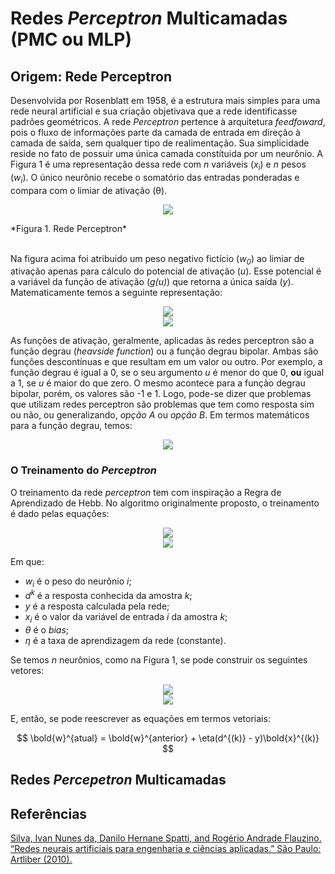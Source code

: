 # Redes *Perceptron* Multicamadas (PMC ou MLP)

## Origem: Rede Perceptron

Desenvolvida por Rosenblatt em 1958, é a estrutura mais simples para uma rede neural artificial e sua criação objetivava que a rede identificasse padrões geométricos. A rede *Perceptron* pertence à arquitetura *feedfoward*, pois o fluxo de informações parte da camada de entrada em direção à camada de saída, sem qualquer tipo de realimentação. Sua simplicidade reside no fato de possuir uma única camada constítuida por um neurônio. A Figura 1 é uma representação dessa rede com *n* variáveis (*x<sub>i</sub>*) e *n* pesos (*w<sub>i</sub>*). O único neurônio recebe o somatório das entradas ponderadas e compara com o limiar de ativação (&theta;).

<p align="center"><img src="https://image.prntscr.com/image/el5E-lPWR7uAUyRwyNTq0w.png"></p>

<div text-align="center">*Figura 1. Rede Perceptron*</div>
&nbsp;

Na figura acima foi atribuido um peso negativo fictício (*w<sub>0</sub>*) ao limiar de ativação apenas para cálculo do potencial de ativação (*u*). Esse potencial é a variável da função de ativação (*g(u)*) que retorna a única saída (*y*). Matematicamente temos a seguinte representação:

<!-- $$ u = \sum_{i=1}^{n} w_i x_i - \theta $$ --> 
<div align="center"><img src="https://render.githubusercontent.com/render/math?math=u%20%3D%20%5Csum_%7Bi%3D1%7D%5E%7Bn%7D%20w_i%20x_i%20-%20%5Ctheta%0D"></div>

<!-- $$ y = g(u) $$ --> 
<div align="center"><img src="https://render.githubusercontent.com/render/math?math=y%20%3D%20g(u)%0D"></div>

As funções de ativação, geralmente, aplicadas às redes perceptron são a função degrau (*heavside function*) ou a função degrau bipolar. Ambas são funções descontínuas e que resultam em um valor ou outro. Por exemplo, a função degrau é igual a 0, se o seu argumento *u* é menor do que 0, **ou** igual a 1, se *u* é maior do que zero. O mesmo acontece para a função degrau bipolar, porém, os valores são -1 e 1. Logo, pode-se dizer que problemas que utilizam redes perceptron são problemas que tem como resposta sim ou não, ou generalizando, *opção A* ou *opção B*. Em termos matemáticos para a função degrau, temos:

<!-- Função degrau -->
<div align="center"><img src="https://latex2png.com/pngs/fa1cd04a5ee758c812ce1badde4f7919.png"></div>

### O Treinamento do *Perceptron* 

O treinamento da rede *perceptron* tem com inspiração a Regra de Aprendizado de Hebb. No algoritmo originalmente proposto, o treinamento é dado pelas equações:

<!--w_{i}^{atual} = w_i^{anterior} + \eta(d^{(k)}- y)x_i^{(k)} --> 
<div align="center"><img src="https://render.githubusercontent.com/render/math?math=w_%7Bi%7D%5E%7Batual%7D%20%3D%20w_i%5E%7Banterior%7D%20%2B%20%5Ceta(d%5E%7B(k)%7D-%20y)x_i%5E%7B(k)%7D%0D"></div>

<!-- \theta^{atual} = \theta^{anterior} + \eta(d^{(k)}- y)(-1) -->
<div align="center"><img src="https://latex2png.com/pngs/5ee2d66d5eb17ac3d6afa1e61cb43f29.png"></div>

Em que:
* *w<sub>i</sub>* é o peso do neurônio *i*;
* *d<sup>k</sup>* é a resposta conhecida da amostra *k*;
* *y* é a resposta calculada pela rede;
* *x<sub>i</sub>* é o valor da variável de entrada *i* da amostra *k*;
* *&theta;* é o *bias*;  
* *&eta;* é a taxa de aprendizagem da rede (constante).

Se temos *n* neurônios, como na Figura 1, se pode construir os seguintes vetores:

<!-- $$ \bold{w} = [\theta w_1 w_2 ... w_n]^T $$ --> 
<div align="center"><img src="https://render.githubusercontent.com/render/math?math=%5Cbold%7Bw%7D%20%3D%20%5B%5Ctheta%20w_1%20w_2%20...%20w_n%5D%5ET%0D"></div>

<!-- $$ \bold{x}^{(k)} = [-1 x_1^{(k)} x_2^{(k)} ... x_n^{(k)}] $$ --> 
<div align="center"><img src="https://render.githubusercontent.com/render/math?math=%5Cbold%7Bx%7D%5E%7B(k)%7D%20%3D%20%5B-1%20x_1%5E%7B(k)%7D%20x_2%5E%7B(k)%7D%20...%20x_n%5E%7B(k)%7D%5D%0D"></div>

E, então, se pode reescrever as equações em termos vetoriais:

$$
\bold{w}^{atual} = \bold{w}^{anterior} + \eta(d^{(k)} - y)\bold{x}^{(k)}
$$ 


## Redes *Percepetron* Multicamadas



## Referências 

[Silva, Ivan Nunes da, Danilo Hernane Spatti, and Rogério Andrade Flauzino. “Redes neurais artificiais para engenharia e ciências aplicadas.” São Paulo: Artliber (2010).](https://artliber.com.br/amostra/redes_neurais.pdf)